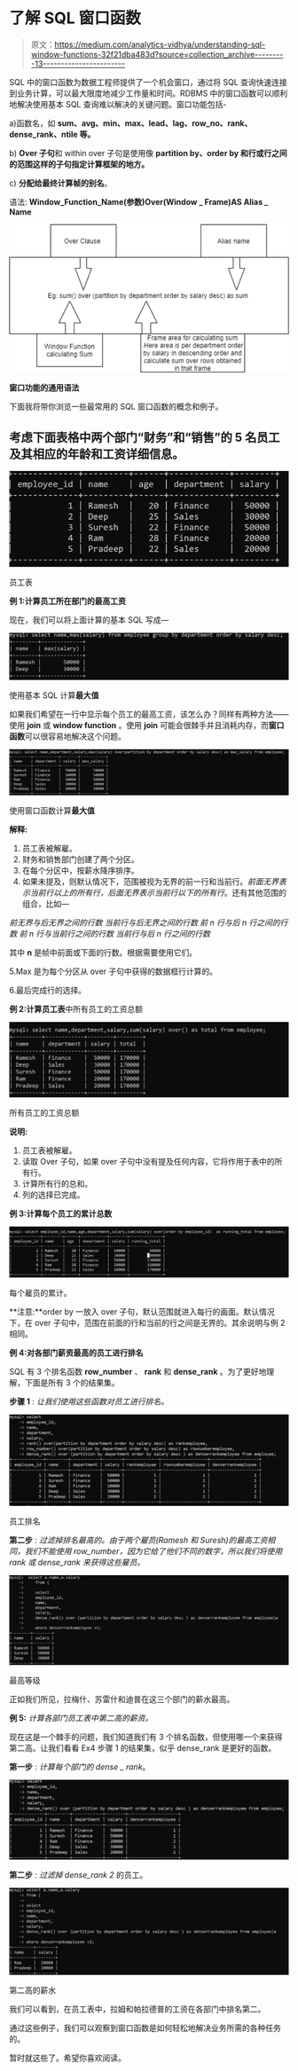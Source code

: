 # 了解 SQL 窗口函数

> 原文：<https://medium.com/analytics-vidhya/understanding-sql-window-functions-32f21dba483d?source=collection_archive---------13----------------------->

SQL 中的窗口函数为数据工程师提供了一个机会窗口，通过将 SQL 查询快速连接到业务计算，可以最大限度地减少工作量和时间。RDBMS 中的窗口函数可以顺利地解决使用基本 SQL 查询难以解决的关键问题。窗口功能包括-

a)函数名，如 **sum、avg、min、max、lead、lag、row_no、rank、dense_rank、ntile 等。**

b) **Over 子句**和 within over 子句是使用像 **partition by、order by 和行或行之间的范围这样的子句指定计算框架的地方。**

c) **分配给最终计算帧的别名**。

语法: **Window_Function_Name(参数)Over(Window _ Frame)AS Alias _ Name**

![](img/353d6557a7c23cfa87604c6f8062b1a6.png)

**窗口功能的通用语法**

下面我将带你浏览一些最常用的 SQL 窗口函数的概念和例子。

## **考虑下面表格中两个部门“财务”和“销售”的 5 名员工及其相应的年龄和工资详细信息。**

![](img/2ea9a4e4ca54f87c59b6db54cddee6c3.png)

员工表

**例 1:计算员工所在部门的最高工资**

现在，我们可以将上面计算的基本 SQL 写成—

![](img/09a59ff5bf5a53360f32ef10a966e428.png)

使用基本 SQL 计算**最大值**

如果我们希望在一行中显示每个员工的最高工资，该怎么办？同样有两种方法——使用 **join** 或 **window function** 。使用 **join** 可能会很棘手并且消耗内存，而**窗口函数**可以很容易地解决这个问题。

![](img/1eab0e714bac1dd0221a1e2db5e82e74.png)

使用窗口函数计算**最大值**

**解释:**

1.  员工表被解雇。
2.  财务和销售部门创建了两个分区。
3.  在每个分区中，按薪水降序排序。
4.  如果未提及，则默认情况下，范围被视为无界的前一行和当前行。*前面无界表示当前行以上的所有行，后面无界表示当前行以下的所有行*。还有其他范围的组合，比如—

*前无界与后无界之间的行数
当前行与后无界之间的行数
前 n 行与后 n 行之间的行数
前 n 行与当前行之间的行数
当前行与后 n 行之间的行数*

其中 **n** 是帧中前面或下面的行数。根据需要使用它们。

5.Max 是为每个分区从 over 子句中获得的数据框行计算的。

6.最后完成行的选择。

**例 2:计算员工表**中所有员工的工资总额

![](img/998ef4ad8f828a61e3da74af4e278ff8.png)

所有员工的工资总额

**说明:**

1.  员工表被解雇。
2.  读取 Over 子句，如果 over 子句中没有提及任何内容，它将作用于表中的所有行。
3.  计算所有行的总和。
4.  列的选择已完成。

**例 3:计算每个员工的累计总数**

![](img/582ff115ea1a6673a42d4aef1d741a0f.png)

每个雇员的累计。

**注意:**order by 一放入 over 子句，默认范围就进入每行的画面。默认情况下，在 over 子句中，范围在前面的行和当前的行之间是无界的。其余说明与例 2 相同。

**例 4:对各部门薪资最高的员工进行排名**

SQL 有 3 个排名函数 **row_number** 、 **rank** 和 **dense_rank** 。为了更好地理解，下面是所有 3 个的结果集。

**步骤 1** : *让我们使用这些函数对员工进行排名。*

![](img/626e3e54f5bcdc9f0b74261d6f075cd9.png)

员工排名

**第二步** : *过滤掉排名最高的。由于两个雇员(Ramesh 和 Suresh)的最高工资相同，我们不能使用 row_number，因为它给了他们不同的数字，所以我们将使用 rank 或 dense_rank 来获得这些雇员。*

![](img/7171ab93ec85f9f4cd53890820e1820e.png)

最高等级

正如我们所见，拉梅什、苏雷什和迪普在这三个部门的薪水最高。

**例 5:** *计算各部门员工表中第二高的薪资。*

现在这是一个棘手的问题，我们知道我们有 3 个排名函数，但使用哪一个来获得第二高。让我们看看 Ex4 步骤 1 的结果集，似乎 dense_rank 是更好的函数。

**第一步** : *计算每个部门的 dense _ rank*。

![](img/a014201e25f2e16e9c711d10e21ae0cf.png)

**第二步** : *过滤掉 dense_rank 2* 的员工。

![](img/8fe3e0b79047384cf8931e6e00f3c666.png)

第二高的薪水

我们可以看到，在员工表中，拉姆和帕拉德普的工资在各部门中排名第二。

通过这些例子，我们可以观察到窗口函数是如何轻松地解决业务所需的各种任务的。

暂时就这些了。希望你喜欢阅读。